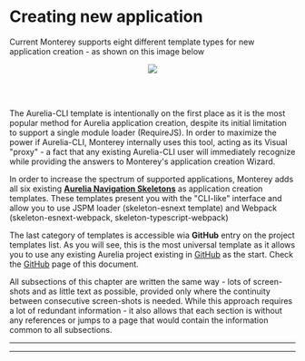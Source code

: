 # Creating new application

Current Monterey supports eight different template types for new application creation - as shown on this image below

<p align=center>
  <img src="https://cloud.githubusercontent.com/assets/2712405/18231111/38b0e324-727d-11e6-8a80-e4a824aca40d.png"></img>
 <br><br>
</p>

<br>

The Aurelia-CLI template is intentionally on the first place as it is the most popular method for Aurelia application creation, despite its initial limitation to support a single module loader (RequireJS). In order to maximize the power if Aurelia-CLI, Monterey internally uses this tool, acting as its Visual "proxy" - a fact that any existing Aurelia-CLI user will immediately recognize while providing the answers to Monterey's application creation Wizard.


In order to increase the spectrum of supported applications, Monterey adds all six existing **[Aurelia Navigation Skeletons](https://github.com/aurelia/skeleton-navigation)** as application creation templates. These templates present you with the "CLI-like" interface and allow you to use JSPM loader (skeleton-esnext template) and Webpack (skeleton-esnext-webpack, skeleton-typescript-webpack)



The last category of templates is accessible wia **GitHub** entry on the project templates list. As you will see, this is the most universal template as it allows you to use any existing Aurelia project existing in [GitHub](https://github.com/) as the start. Check the [GitHub](./creating_new_application/zip.html) page of this document.


All subsections of this chapter are written the same way - lots of screen-shots and as little text as possible, provided only where the continuity between consecutive screen-shots is needed. While this approach requires a lot of redundant information - it also allows that each section is without any references or jumps to a page that would contain the information common to all subsections. 

***
***




